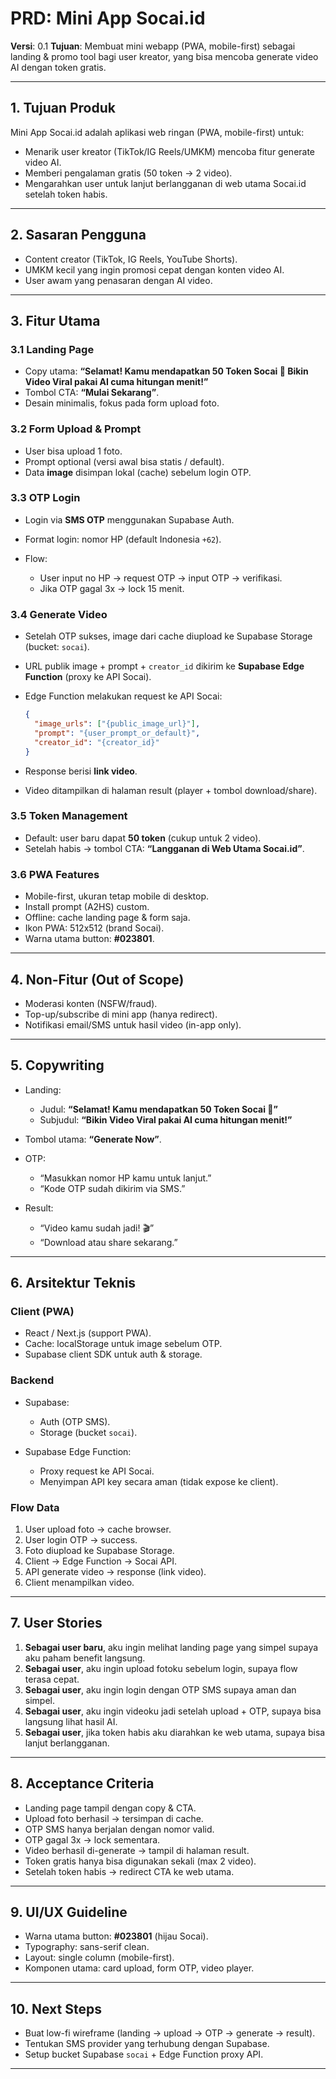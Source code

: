 # PRD: Mini App Socai.id

**Versi**: 0.1
**Tujuan**: Membuat mini webapp (PWA, mobile-first) sebagai landing & promo tool bagi user kreator, yang bisa mencoba generate video AI dengan token gratis.

---

## 1. Tujuan Produk

Mini App Socai.id adalah aplikasi web ringan (PWA, mobile-first) untuk:

* Menarik user kreator (TikTok/IG Reels/UMKM) mencoba fitur generate video AI.
* Memberi pengalaman gratis (50 token → 2 video).
* Mengarahkan user untuk lanjut berlangganan di web utama Socai.id setelah token habis.

---

## 2. Sasaran Pengguna

* Content creator (TikTok, IG Reels, YouTube Shorts).
* UMKM kecil yang ingin promosi cepat dengan konten video AI.
* User awam yang penasaran dengan AI video.

---

## 3. Fitur Utama

### 3.1 Landing Page

* Copy utama:
  **“Selamat! Kamu mendapatkan 50 Token Socai 🎉
  Bikin Video Viral pakai AI cuma hitungan menit!”**
* Tombol CTA: **“Mulai Sekarang”**.
* Desain minimalis, fokus pada form upload foto.

### 3.2 Form Upload & Prompt

* User bisa upload 1 foto.
* Prompt optional (versi awal bisa statis / default).
* Data **image** disimpan lokal (cache) sebelum login OTP.

### 3.3 OTP Login

* Login via **SMS OTP** menggunakan Supabase Auth.
* Format login: nomor HP (default Indonesia `+62`).
* Flow:

  * User input no HP → request OTP → input OTP → verifikasi.
  * Jika OTP gagal 3x → lock 15 menit.

### 3.4 Generate Video

* Setelah OTP sukses, image dari cache diupload ke Supabase Storage (bucket: `socai`).
* URL publik image + prompt + `creator_id` dikirim ke **Supabase Edge Function** (proxy ke API Socai).
* Edge Function melakukan request ke API Socai:

  ```json
  {
    "image_urls": ["{public_image_url}"],
    "prompt": "{user_prompt_or_default}",
    "creator_id": "{creator_id}"
  }
  ```
* Response berisi **link video**.
* Video ditampilkan di halaman result (player + tombol download/share).

### 3.5 Token Management

* Default: user baru dapat **50 token** (cukup untuk 2 video).
* Setelah habis → tombol CTA: **“Langganan di Web Utama Socai.id”**.

### 3.6 PWA Features

* Mobile-first, ukuran tetap mobile di desktop.
* Install prompt (A2HS) custom.
* Offline: cache landing page & form saja.
* Ikon PWA: 512x512 (brand Socai).
* Warna utama button: **#023801**.

---

## 4. Non-Fitur (Out of Scope)

* Moderasi konten (NSFW/fraud).
* Top-up/subscribe di mini app (hanya redirect).
* Notifikasi email/SMS untuk hasil video (in-app only).

---

## 5. Copywriting

* Landing:

  * Judul: **“Selamat! Kamu mendapatkan 50 Token Socai 🎉”**
  * Subjudul: **“Bikin Video Viral pakai AI cuma hitungan menit!”**
* Tombol utama: **“Generate Now”**.
* OTP:

  * “Masukkan nomor HP kamu untuk lanjut.”
  * “Kode OTP sudah dikirim via SMS.”
* Result:

  * “Video kamu sudah jadi! 🎬”
  * “Download atau share sekarang.”

---

## 6. Arsitektur Teknis

### Client (PWA)

* React / Next.js (support PWA).
* Cache: localStorage untuk image sebelum OTP.
* Supabase client SDK untuk auth & storage.

### Backend

* Supabase:

  * Auth (OTP SMS).
  * Storage (bucket `socai`).
* Supabase Edge Function:

  * Proxy request ke API Socai.
  * Menyimpan API key secara aman (tidak expose ke client).

### Flow Data

1. User upload foto → cache browser.
2. User login OTP → success.
3. Foto diupload ke Supabase Storage.
4. Client → Edge Function → Socai API.
5. API generate video → response (link video).
6. Client menampilkan video.

---

## 7. User Stories

1. **Sebagai user baru**, aku ingin melihat landing page yang simpel supaya aku paham benefit langsung.
2. **Sebagai user**, aku ingin upload fotoku sebelum login, supaya flow terasa cepat.
3. **Sebagai user**, aku ingin login dengan OTP SMS supaya aman dan simpel.
4. **Sebagai user**, aku ingin videoku jadi setelah upload + OTP, supaya bisa langsung lihat hasil AI.
5. **Sebagai user**, jika token habis aku diarahkan ke web utama, supaya bisa lanjut berlangganan.

---

## 8. Acceptance Criteria

* Landing page tampil dengan copy & CTA.
* Upload foto berhasil → tersimpan di cache.
* OTP SMS hanya berjalan dengan nomor valid.
* OTP gagal 3x → lock sementara.
* Video berhasil di-generate → tampil di halaman result.
* Token gratis hanya bisa digunakan sekali (max 2 video).
* Setelah token habis → redirect CTA ke web utama.

---

## 9. UI/UX Guideline

* Warna utama button: **#023801** (hijau Socai).
* Typography: sans-serif clean.
* Layout: single column (mobile-first).
* Komponen utama: card upload, form OTP, video player.

---

## 10. Next Steps

* Buat low-fi wireframe (landing → upload → OTP → generate → result).
* Tentukan SMS provider yang terhubung dengan Supabase.
* Setup bucket Supabase `socai` + Edge Function proxy API.

---
